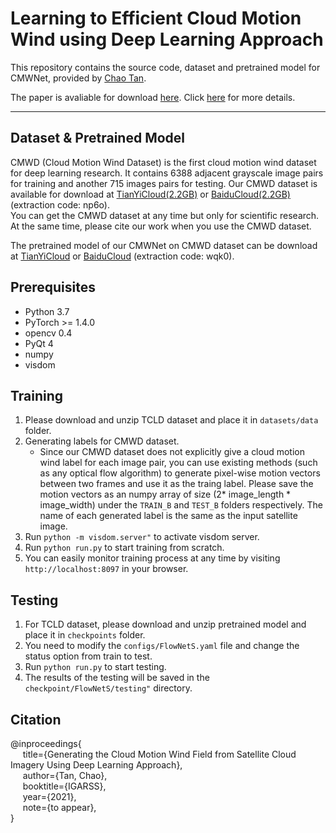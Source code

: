 # Learning to Efficient Cloud Motion Wind using Deep Learning Approach


This repository contains the source code, dataset and pretrained model for CMWNet, provided by [Chao Tan](https://chao-tan.gitee.io).

The paper is avaliable for download [here](https://arxiv.org/abs/2010.01283). 
Click [here](https://chao-tan.gitee.io/projects/cmw-net/project-page.html) for more details.


***
## Dataset & Pretrained Model
CMWD (Cloud Motion Wind Dataset) is the first cloud motion wind dataset for deep learning research.
It contains 6388 adjacent grayscale image pairs for training and another 715 images pairs for testing.
Our CMWD dataset is available for download at [TianYiCloud(2.2GB)](https://cloud.189.cn/t/NRbARji2A3Qv) or [BaiduCloud(2.2GB)](https://pan.baidu.com/s/1B-W-OBHuKxqbfJktLqAnJQ) (extraction code: np6o).      
You can get the CMWD dataset at any time but only for scientific research. 
At the same time, please cite our work when you use the CMWD dataset.

The pretrained model of our CMWNet on CMWD dataset can be download at [TianYiCloud](https://cloud.189.cn/t/zyI3iyNZVV7n) or [BaiduCloud](https://pan.baidu.com/s/18kY_Li0myN5P1xgklbKufw) (extraction code: wqk0).

  
## Prerequisites
* Python 3.7
* PyTorch >= 1.4.0
* opencv 0.4
* PyQt 4
* numpy
* visdom


## Training
1. Please download and unzip TCLD dataset and place it in ```datasets/data``` folder.
2. Generating labels for CMWD dataset.
    - Since our CMWD dataset does not explicitly give a cloud motion wind label for each image pair, 
    you can use existing methods (such as any optical flow algorithm) to generate pixel-wise motion vectors between two frames and use it as the traing label.
    Please save the motion vectors as an numpy array of size (2* image_length * image_width) under the ```TRAIN_B``` and ```TEST_B``` folders respectively. 
    The name of each generated label is the same as the input satellite image.
3. Run ```python -m visdom.server"``` to activate visdom server.
4. Run ```python run.py``` to start training from scratch.
5. You can easily monitor training process at any time by visiting ```http://localhost:8097``` in your browser.


## Testing
1. For TCLD dataset, please download and unzip pretrained model and place it in ```checkpoints``` folder.
2. You need to modify the ```configs/FlowNetS.yaml``` file and change the status option from train to test.
3. Run ```python run.py``` to start testing.
4. The results of the testing will be saved in the ```checkpoint/FlowNetS/testing"``` directory.

## Citation
@inproceedings{      
&nbsp;&nbsp;&nbsp;&nbsp;  title={Generating the Cloud Motion Wind Field from Satellite Cloud Imagery Using Deep Learning Approach},         
&nbsp;&nbsp;&nbsp;&nbsp;  author={Tan, Chao},         
&nbsp;&nbsp;&nbsp;&nbsp;  booktitle={IGARSS},        
&nbsp;&nbsp;&nbsp;&nbsp;  year={2021},        
&nbsp;&nbsp;&nbsp;&nbsp;  note={to appear},       
}



